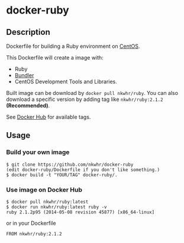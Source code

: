 docker-ruby
===========

## Description

Dockerfile for building a Ruby environment on [CentOS](https://registry.hub.docker.com/_/centos/).

This Dockerfile will create a image with:
- Ruby
- [Bundler](http://bundler.io/)
- CentOS Development Tools and Libraries.

Built image can be download by `docker pull nkwhr/ruby`.
You can also download a specific version by adding tag like `nkwhr/ruby:2.1.2` **(Recommended)**.

See [Docker Hub](https://registry.hub.docker.com/u/nkwhr/ruby/tags/manage/) for available tags.

## Usage

### Build your own image

```
$ git clone https://github.com/nkwhr/docker-ruby
(edit docker-ruby/Dockerfile if you don't like something.)
$ docker build -t "YOUR/TAG" docker-ruby/.
```

### Use image on Docker Hub

```
$ docker pull nkwhr/ruby:latest
$ docker run nkwhr/ruby:latest ruby -v
ruby 2.1.2p95 (2014-05-08 revision 45877) [x86_64-linux]
```

or in your Dockerfile

```
FROM nkwhr/ruby:2.1.2
```
